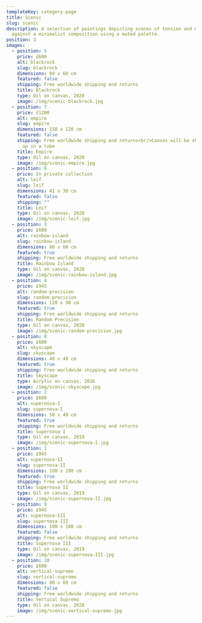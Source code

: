 ```yaml
---
templateKey: category-page
title: Scenic
slug: scenic
description: A selection of paintings depicting scenes of tension and movement
  against a minimalist composition using a muted palette.
position: 3
images:
  - position: 5
    price: £600
    alt: blackrock
    slug: blackrock
    dimensions: 80 x 60 cm
    featured: false
    shipping: Free worldwide shipping and returns
    title: Blackrock
    type: Oil on canvas, 2020
    image: /img/scenic-blackrock.jpg
  - position: 7
    price: £1200
    alt: empire
    slug: empire
    dimensions: 150 x 120 cm
    featured: false
    shipping: Free worldwide shipping and returns<br/>Canvas will be shipped rolled
      up in a tube
    title: Empire
    type: Oil on canvas, 2020
    image: /img/scenic-empire.jpg
  - position: 6
    price: In private collection
    alt: leif
    slug: leif
    dimensions: 41 x 30 cm
    featured: false
    shipping: ""
    title: Leif
    type: Oil on canvas, 2020
    image: /img/scenic-leif.jpg
  - position: 3
    price: £600
    alt: rainbow-island
    slug: rainbow-island
    dimensions: 80 x 60 cm
    featured: true
    shipping: Free worldwide shipping and returns
    title: Rainbow Island
    type: Oil on canvas, 2020
    image: /img/scenic-rainbow-island.jpg
  - position: 4
    price: £945
    alt: random-precision
    slug: random-precision
    dimensions: 120 x 90 cm
    featured: true
    shipping: Free worldwide shipping and returns
    title: Random Precision
    type: Oil on canvas, 2020
    image: /img/scenic-random-precision.jpg
  - position: 8
    price: £600
    alt: skyscape
    slug: skyscape
    dimensions: 40 x 40 cm
    featured: true
    shipping: Free worldwide shipping and returns
    title: Skyscape
    type: Acrylic on canvas, 2016
    image: /img/scenic-skyscape.jpg
  - position: 2
    price: £600
    alt: supernova-I
    slug: supernova-I
    dimensions: 50 x 40 cm
    featured: true
    shipping: Free worldwide shipping and returns
    title: Supernova I
    type: Oil on canvas, 2019
    image: /img/scenic-supernova-I.jpg
  - position: 1
    price: £945
    alt: supernova-II
    slug: supernova-II
    dimensions: 100 x 100 cm
    featured: true
    shipping: Free worldwide shipping and returns
    title: Supernova II
    type: Oil on canvas, 2019
    image: /img/scenic-supernova-II.jpg
  - position: 9
    price: £945
    alt: supernova-III
    slug: supernova-III
    dimensions: 100 x 100 cm
    featured: false
    shipping: Free worldwide shipping and returns
    title: Supernova III
    type: Oil on canvas, 2019
    image: /img/scenic-supernova-III.jpg
  - position: 10
    price: £600
    alt: vertical-supremo
    slug: vertical-supremo
    dimensions: 80 x 60 cm
    featured: false
    shipping: Free worldwide shipping and returns
    title: Vertical Supremo
    type: Oil on canvas, 2020
    image: /img/scenic-vertical-supremo.jpg
---
```

